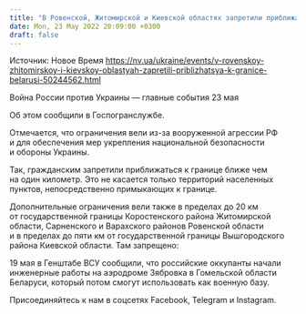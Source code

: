 ```yaml
---
title: "В Ровенской, Житомирской и Киевской областях запретили приближаться к белорусской границе"
date: Mon, 23 May 2022 20:09:00 +0300
draft: false
---
```

Источник: Новое Время https://nv.ua/ukraine/events/v-rovenskoy-zhitomirskoy-i-kievskoy-oblastyah-zapretili-priblizhatsya-k-granice-belarusi-50244562.html


Война России против Украины — главные события 23 мая

 Об этом сообщили в Госпогранслужбе.

Отмечается, что ограничения вели из-за вооруженной агрессии РФ и для обеспечения мер укрепления национальной безопасности и обороны Украины.

Так, гражданским запретили приближаться к границе ближе чем на один километр. Это не касается только территорий населенных пунктов, непосредственно примыкающих к границе.

Дополнительные ограничения вели также в пределах до 20 км от государственной границы Коростенского района Житомирской области, Сарненского и Варахского районов Ровенской области и в пределах до пяти км от государственной границы Вышгородского района Киевской области. Там запрещено:

19 мая в Генштабе ВСУ сообщили, что российские оккупанты начали инженерные работы на аэродроме Зябровка в Гомельской области Беларуси, который потом смогут использовать как военную базу.

Присоединяйтесь к нам в соцсетях Facebook, Telegram и Instagram.
